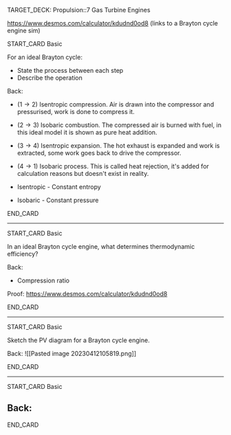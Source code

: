 TARGET_DECK: Propulsion::7 Gas Turbine Engines

https://www.desmos.com/calculator/kdudnd0od8
(links to a Brayton cycle engine sim)

START_CARD
Basic

For an ideal Brayton cycle:
- State the process between each step
- Describe the operation

Back: 
- ($1 \to 2$) Isentropic compression. Air is drawn into the compressor and pressurised, work is done to compress it.
- ($2 \to 3$) Isobaric combustion. The compressed air is burned with fuel, in this ideal model it is shown as pure heat addition.
- ($3 \to 4$) Isentropic expansion. The hot exhaust is expanded and work is extracted, some work goes back to drive the compressor.
- ($4 \to 1$) Isobaric process. This is called heat rejection, it's added for calculation reasons but doesn't exist in reality.

- Isentropic - Constant entropy
- Isobaric - Constant pressure

END_CARD


--------

START_CARD
Basic

In an ideal Brayton cycle engine, what determines thermodynamic efficiency?

Back: 
- Compression ratio

Proof: https://www.desmos.com/calculator/kdudnd0od8

END_CARD

--------

START_CARD
Basic

Sketch the PV diagram for a Brayton cycle engine.

Back: 
![[Pasted image 20230412105819.png]]

END_CARD


--------

START_CARD
Basic



Back: 
- 

END_CARD



